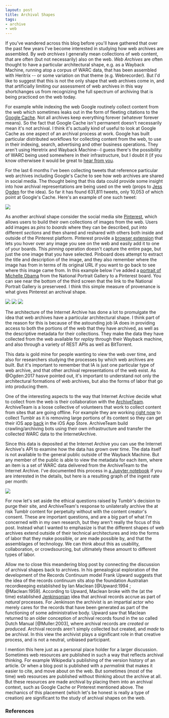 ```yaml
---
layout: post
title: Archival Shapes
tags:
- archive
- web
---
```


If you've wandered across this blog before you'll have gathered that over the
past few years I've become interested in studying how web archives are
assembled. By *web archives* I generally mean collections of web content, that
are often (but not necessarily) also on the web. *Web Archives* are often
thought to have a particular architectural shape, e.g. as a Wayback Machine,
running atop a corpus of WARC data, that has been assembled with Heritrix -- or
some variation on that theme (e.g.  Webrecorder). But I'd like to suggest that
this is not the only shape that web archives come in, and that artificially
limiting our assessment of web archives in this way shortchanges us from
recognizing the full spectrum of archiving that is being practiced on the web
today.

For example while indexing the web Google routinely collect content from the web
which sometimes leaks out in the form of fleeting citations to the [Google
Cache](https://support.google.com/websearch/answer/1687222?hl=en). Not all
archives keep everything forever (whatever forever means). So the fact that
Google Cache isn't permanent doesn't necessarily mean it's not archival. I think
it's actually kind of useful to look at Google Cache as one aspect of an
archival process at work. Google has built particular distributed workflows for
collecting content from the web, to use in their indexing, search, advertising
and other business operations. They aren't using Heretrix and Wayback Machine--I
guess there's the possibility of WARC being used somewhere in their
infrastructure, but I doubt it (if you know otherwisee it would be great to
[hear from you](mailto:ehs@pobox.com).

For the last 6 months I've been collecting tweets that reference particular web
archives including Google's Cache to see how web archives are shared in social
media. The thought being that this data could provide some insight into how
archival representations are being used on the web (props to [Jess
Ogden](https://archivingtheweb.me/) for the idea).  So far it has found 631,811
tweets, only 10,053 of which point at Google's Cache. Here's an example of one
such tweet:

<a href="https://twitter.com/1o5CleanEnergy/status/1081938670616231938"><img class="img-responsive" src="/images/twitter-google-cache.png"></a>

As another archival shape consider the social media site
[Pinterest](https://pinterest.com), which allows users to build their own
collections of images from the web.  Users add images as *pins* to *boards*
where they can be described, put into different *sections* and then shared and
reshared with others both inside and outside of the Pinterest platform.
Pinterest provide a [browser
extension](https://about.pinterest.com/en/browser-button) that lets you hover
over any image you see on the web and easily add it to one of your boards.  This
*pinning* operation doesn't capture the entire page, but just the one image that
you have selected. Pinboard does attempt to extract the title and description of
the image, and they also remember where the image has from in terms of its
original URL if you want to go back to see where this image came from. In this
example below I've added a [portrait of Michelle
Obama](https://npg.si.edu/object/npg_NPG.2018.15) from the National Portrait
Gallery to a Pinterest board. You can see near the bottom of the third screen
that the link to the National Portrait Gallery is preserveed. I think this
simple measure of provenance is what gives Pinterest an archival shape.

<img class="img-responsive" src="/images/pinterest1.png">
<img class="img-responsive" src="/images/pinterest2.png">
<img class="img-responsive" src="/images/pinterest3.png">

The architecture of the Internet Archive has done a lot to promulgate the idea
that web archives have a particular architectural shape. I think part of the
reason for this is because of the astounding job IA does in providing access to
both the portions of the web that they have archived, as well as the descriptive
metadata for their collections. They make the data they have collected from the
web available for *replay* through their Wayback machine, and also through a
variety of REST APIs as well as BitTorrent.

This data is gold mine for people wanting to view the web over time, and also
for researchers studying the processes by which web archives are built. But it's
important to remember that IA is just one particular type of web archive, and
that other archival representations of the web exist. As @Ogden:2017 hasve
pointed out, it's important to understand not only the architectural formations
of web archives, but also the forms of labor that go into producing them.

One of the interesting aspects to the way that Internet Archive decide what to
collect from the web is their collaboration with the
[ArchiveTeam](https://archiveteam.org/). ArchiveTeam is a loose collective of
volunteers that work to collect content from sites that are going offline.  For
example they are working [right
now](https://motherboard.vice.com/en_us/article/d3bekm/archivists-say-tumblr-ip-banned-them-for-trying-to-preserve-adult-content)
to collect Tumblr as it is removing large portions of its content so they can
get their iOS app
[back](https://tumblr.zendesk.com/hc/en-us/articles/360012260613-November-16-2018-Issues-with-the-iOS-app)
in the iOS App Store. ArchiveTeam build crawling/archiving bots using their own
infrastructure and transfer the collected WARC data to the InternetArchive.

Since this data is deposited at the Internet Archive you can use the Internet
Archive's API to examine how the data has grown over time. The data itself is
not available to the general public outside of the Wayback Machine. But any
member of the public is able to view the metadata for each item, where an item
is a set of WARC data delivered from the ArchiveTeam to the Internet Archive.
I've documented this process in [a Jupyter notebook](https://github.com/edsu/notebooks/blob/master/ArchiveTeam.ipynb) if
you are interested in the details, but here is a resulting graph of the ingest
rate per month:

<img class="img-responsive" src="/images/archiveteam-ingest.png">

For now let's set aside the ethical questions raised by Tumblr's decision to
purge their site, and ArchiveTeam's response to unilaterally archive the at risk
Tumblr content for perpetuity without with the content creator's consent. These
are important questions, and are a big part of what I'm concerned with in my own
research, but they aren't really the focus of this post. Instead what I wanted
to emphasize is that the different shapes of web archives extend outside of
their technical architectures and into the forms of labor that they make
possible, or are made possible by, and that the assemblages of technology. We
can think about this as usability, collaboration, or crowdsourcing, but
ultimately these amount to different types of labor.

Allow me to close this meandering blog post by connecting the discussion of
archival shapes back to archives. In his genealogical exploration of the
development of the Records Continuum model Frank Upward suggests that the idea
of the records continuum sits atop the foundation Australian recordkeeping
established by Ian Maclean [@Upward:1994 ; @Maclean:1959].  According to Upward,
Maclean broke with the (at the time) established
[Jenkinsonian](https://en.wikipedia.org/wiki/Hilary_Jenkinson) idea that
archival records accrue as part of *natural* processes. For Jenkinson the
archivist is an impartial actor who merely cares for the records that have been
generated as part of the functioning of some administrative body. Upward saw
that Maclean returned to an older conception of archival records found in the so
called Dutch Manual [@Muller:2003], where archival records are *created* or
*produced*.  Archival records aren't simply collected but created, and *made* to
be archival. In this view the archivist plays a significant role in that
creative process, and is not a neutral, unbiased participant.

I mention this here just as a personal place holder for a larger discussion.
Sometimes web resources are published in such a way that reflects archival
thinking. For example Wikipedia's publishing of the version history of an
article. Or when a blog post is published with a *permalink* that makes it
easier to cite, and move about on the web. But sometimes (most of the time) web
resources are published without thinking about the archive at all. But these
resources are made archival by placing them into an archival context, such as
Google Cache or Pinterest mentioned above. The mechanics of this placement
(which let's be honest is really a type of creation) are significant to the
study of archival shapes on the web.

### References
